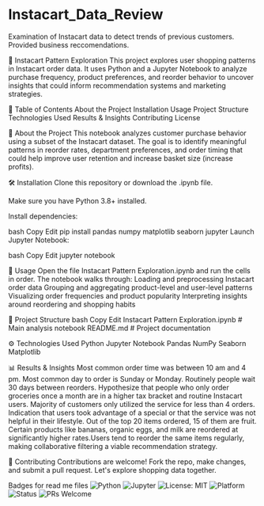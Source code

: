 # Instacart_Data_Review
Examination of Instacart data to detect trends of previous customers.  Provided business reccomendations.  

🛒 Instacart Pattern Exploration
This project explores user shopping patterns in Instacart order data. It uses Python and a Jupyter Notebook to analyze purchase frequency, product preferences, and reorder behavior to uncover insights that could inform recommendation systems and marketing strategies.

📑 Table of Contents
About the Project
Installation
Usage
Project Structure
Technologies Used
Results & Insights
Contributing
License

📌 About the Project
This notebook analyzes customer purchase behavior using a subset of the Instacart dataset. The goal is to identify meaningful patterns in reorder rates, department preferences, and order timing that could help improve user retention and increase basket size (increase profits).

🛠 Installation
Clone this repository or download the .ipynb file.

Make sure you have Python 3.8+ installed.

Install dependencies:

bash
Copy
Edit
pip install pandas numpy matplotlib seaborn jupyter
Launch Jupyter Notebook:

bash
Copy
Edit
jupyter notebook

🚀 Usage
Open the file Instacart Pattern Exploration.ipynb and run the cells in order. The notebook walks through:
Loading and preprocessing Instacart order data
Grouping and aggregating product-level and user-level patterns
Visualizing order frequencies and product popularity
Interpreting insights around reordering and shopping habits

📁 Project Structure
bash
Copy
Edit
Instacart Pattern Exploration.ipynb    # Main analysis notebook
README.md                              # Project documentation

⚙️ Technologies Used
Python
Jupyter Notebook
Pandas
NumPy
Seaborn
Matplotlib

📊 Results & Insights
Most common order time was between 10 am and 4 pm.  Most common day to order is Sunday or Monday. Routinely people wait 30 days between reorders. Hypothesize that people who only order groceries once a month are in a higher tax bracket and routine Instacart users. Majority of customers only utilized the service for less than 4 orders. Indication that users took advantage of a special or that the service was not helpful in their lifestyle. Out of the top 20 items ordered, 15 of them are fruit. Certain products like bananas, organic eggs, and milk are reordered at significantly higher rates.Users tend to reorder the same items regularly, making collaborative filtering a viable recommendation strategy.


🤝 Contributing
Contributions are welcome! Fork the repo, make changes, and submit a pull request. Let's explore shopping data together.



 Badges for read me files
![Python](https://img.shields.io/badge/Python-3.8+-blue.svg)
![Jupyter](https://img.shields.io/badge/Jupyter-Notebook-orange.svg)
![License: MIT](https://img.shields.io/badge/License-MIT-yellow.svg)
![Platform](https://img.shields.io/badge/Platform-JupyterLab%20%7C%20Notebook-lightgrey.svg)
![Status](https://img.shields.io/badge/Status-Exploratory-blueviolet.svg)
![PRs Welcome](https://img.shields.io/badge/PRs-welcome-brightgreen.svg)
